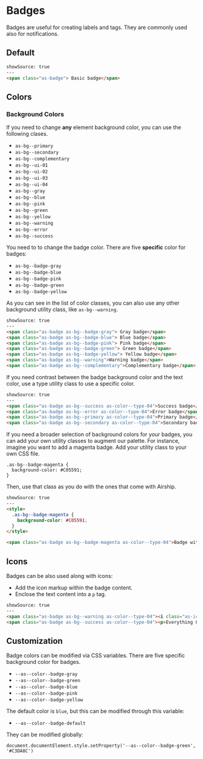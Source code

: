 # Badges

Badges are useful for creating labels and tags. They are commonly used also for notifications.

## Default

```html
showSource: true
---
<span class="as-badge"> Basic badge</span>
```

## Colors

### Background Colors

If you need to change **any** element background color, you can use the following clases.

- `as-bg--primary`
- `as-bg--secondary`
- `as-bg--complementary`
- `as-bg--ui-01`
- `as-bg--ui-02`
- `as-bg--ui-03`
- `as-bg--ui-04`
- `as-bg--gray`
- `as-bg--blue`
- `as-bg--pink`
- `as-bg--green`
- `as-bg--yellow`
- `as-bg--warning`
- `as-bg--error`
- `as-bg--success`

You need to to change the badge color. There are five **specific** color for badges:

- `as-bg--badge-gray`
- `as-bg--badge-blue`
- `as-bg--badge-pink`
- `as-bg--badge-green`
- `as-bg--badge-yellow`

As you can see in the list of color classes, you can also use any other background utility class, like `as-bg--warning`.

```html
showSource: true
---
<span class="as-badge as-bg--badge-gray"> Gray badge</span>
<span class="as-badge as-bg--badge-blue"> Blue badge</span>
<span class="as-badge as-bg--badge-pink"> Pink badge</span>
<span class="as-badge as-bg--badge-green"> Green badge</span>
<span class="as-badge as-bg--badge-yellow"> Yellow badge</span>
<span class="as-badge as-bg--warning">Warning badge</span>
<span class="as-badge as-bg--complementary">Complementary badge</span>
```

If you need contrast between the badge background color and the text color, use a type utility class to use a specific color.

```html
showSource: true
---
<span class="as-badge as-bg--success as-color--type-04">Success badge</span>
<span class="as-badge as-bg--error as-color--type-04">Error badge</span>
<span class="as-badge as-bg--primary as-color--type-04">Primary badge</span>
<span class="as-badge as-bg--secondary as-color--type-04">Secondary badge</span>
```

If you need a broader selection of background colors for your badges, you can add your own utility classes to augment our palette. For instance, imagine you want to add a magenta badge. Add your utility class to your own CSS file.

```
.as-bg--badge-magenta {
  background-color: #C05591;
}
```

Then, use that class as you do with the ones that come with Airship.

```html
showSource: true
---
<style>
  .as-bg--badge-magenta {
    background-color: #C05591;
  }
</style>

<span class="as-badge as-bg--badge-magenta as-color--type-04">Badge with a custom background color</span>
```

## Icons

Badges can be also used along with icons:
- Add the icon markup within the badge content.
- Enclose the text content into a `p` tag.

```html
showSource: true
---
<span class="as-badge as-bg--warning as-color--type-04"><i class="as-icon as-icon-alert"></i><p>Warning</p></span>
<span class="as-badge as-bg--success as-color--type-04"><p>Everything OK</p><i class="as-icon as-icon-info"></i></span>
```

## Customization

Badge colors can be modified via CSS variables. There are five specific background color for badges.

- `--as--color--badge-gray`
- `--as--color--badge-green`
- `--as--color--badge-blue`
- `--as--color--badge-pink`
- `--as--color--badge-yellow`

The default color is `blue`, but this can be modified through this variable:

- `--as--color--badge-default`

They can be modified globally:

```
document.documentElement.style.setProperty('--as--color--badge-green', '#C3DA8C')
```

